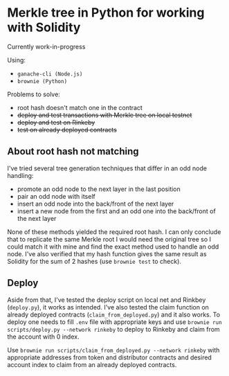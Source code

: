 # Merkle tree in Python for working with Solidity

Currently work-in-progress

Using:
- `ganache-cli (Node.js)`
- `brownie (Python)`

Problems to solve:
- root hash doesn't match one in the contract
- ~~deploy and test transactions with Merkle tree on local testnet~~
- ~~deploy and test on Rinkeby~~
- ~~test on already deployed contracts~~

## About root hash not matching
I've tried several tree generation techniques that differ in an odd node handling:
 - promote an odd node to the next layer in the last position
 - pair an odd node with itself
 - insert an odd node into the back/front of the next layer
 - insert a new node from the first and an odd one into the back/front of the next layer

 None of these methods yielded the required root hash. I can only conclude that to replicate the same Merkle root I would need the original tree so I could match it with mine and find the exact method used to handle an odd node. I've also verified that my hash function gives the same result as Solidity for the sum of 2 hashes (use `brownie test` to check). 
## Deploy
 Aside from that, I've tested the deploy script on local net and Rinkbey (`deploy.py`), it works as intended. I've also tested the claim function on already deployed contracts (`claim_from_deployed.py`) and it also works.
 To deploy one needs to fill `.env` file with appropriate keys and use 
 `brownie run scripts/deploy.py --network rinkeby`
 to deploy to Rinkeby and claim from the account with 0 index.

 Use `brownie run scripts/claim_from_deployed.py --network rinkeby` with appropriate addresses from token and distributor contracts and desired account index to claim from an already deployed contracts.